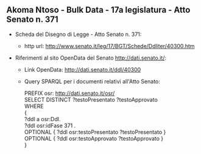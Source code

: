 ## Akoma Ntoso - Bulk Data - 17a legislatura - Atto Senato n. 371 ##

* Scheda del Disegno di Legge - Atto Senato n. 371:
	* http url: http://www.senato.it/leg/17/BGT/Schede/Ddliter/40300.htm

* Riferimenti al sito OpenData del Senato http://dati.senato.it/:
	* Link OpenData: http://dati.senato.it/ddl/40300
	* Query SPARQL per i documenti relativi all'Atto Senato:

        PREFIX osr: <http://dati.senato.it/osr/>  
		SELECT DISTINCT ?testoPresentato ?testoApprovato  
		WHERE  
		{  
		    ?ddl a osr:Ddl.  
		    ?ddl osr:idFase 371 .  
		    OPTIONAL { ?ddl osr:testoPresentato ?testoPresentato }  
		    OPTIONAL { ?ddl osr:testoApprovato ?testoApprovato }  
		}
		